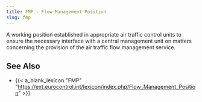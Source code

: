 ```yaml
---
title: FMP - Flow Management Position
slug: fmp
---
```


A working position established in appropriate air traffic control
units to ensure the necessary interface with a central management
unit on matters concerning the provision of the air traffic flow
management service.


## See Also

* {{< a_blank_lexicon "FMP" "https://ext.eurocontrol.int/lexicon/index.php/Flow_Management_Position" >}}
